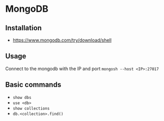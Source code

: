 # MongoDB

## Installation

- https://www.mongodb.com/try/download/shell

## Usage

Connect to the mongodb with the IP and port `mongosh --host <IP>:27017`

## Basic commands

- `show dbs`
- `use <db>`
- `show collections`
- `db.<collection>.find()`